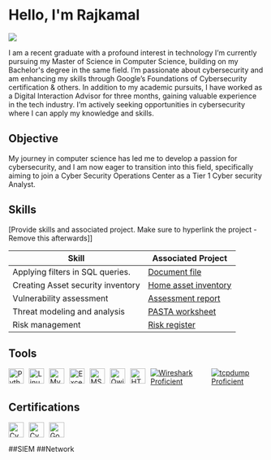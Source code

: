# Hello, I'm Rajkamal
<a href="https://www.linkedin.com/in/rajkamal-sahu-700616190?utm_source=share&utm_campaign=share_via&utm_content=profile&utm_medium=android_app"><img src="https://img.shields.io/badge/-LinkedIn-0072b1?&style=for-the-badge&logo=linkedin&logoColor=white" /></a>


I am a recent graduate with a profound interest in technology I’m currently pursuing my Master of Science in Computer Science, building on my Bachelor's degree in the same field. I’m passionate about cybersecurity and am enhancing my skills through Google’s Foundations of Cybersecurity certification & others.
In addition to my academic pursuits, I have worked as a Digital Interaction Advisor for three months, gaining valuable experience in the tech industry. I’m actively seeking opportunities in cybersecurity where I can apply my knowledge and skills.

## Objective
My journey in computer science has led me to develop a passion for cybersecurity, and I am now eager to transition into this field, specifically aiming to join a Cyber Security Operations Center as a Tier 1 Cyber security Analyst.

## Skills
[Provide skills and associated project. Make sure to hyperlink the project - Remove this afterwards]]

| Skill                                         | Associated Project         |
|------------------------------------------------|----------------------------|
| Applying filters in SQL queries.  | <a href="https://docs.google.com/document/d/1k3yY26zsgfmBbAWSC6LaGoIHqESXaXtAYRUZ3LlvE_8/edit?usp=drivesdk">Document file</a>|
| Creating Asset security inventory | <a href="https://docs.google.com/spreadsheets/d/1ZUDLW_B73A9cmMSgH9nleTHQzxbXfroW7omGeu5Y1jA/edit?usp=drivesdk">Home asset inventory</a>|
|Vulnerability assessment      | <a href="https://docs.google.com/document/d/1YYZDgj2F0f3P1BCZQykElVLMQiheC1rKn0PvwbRtKQw/edit?usp=drivesdk">Assessment report</a>|
| Threat modeling and analysis      | <a href="https://docs.google.com/document/d/1yDXtiJ16c8Ssa7n6ttIrBNoZEWmBRDUG8KgwZ2-CIjo/edit?usp=drivesdk">PASTA worksheet</a> |
| Risk management                  | <a href="https://docs.google.com/document/d/1Dmq7q-5xezoIHBQHxy0yysNpEpJbO2EzAt942pNGKgM/edit?usp=drivesdk">Risk register</a>|
## Tools
<div style="display: flex; gap: 10px;">
  <img src="https://img.shields.io/badge/Python-3776AB?style=for-the-badge&logo=python&logoColor=white" alt="Python Logo" height="30">
  <img src="https://img.shields.io/badge/Linux-FCC624?style=for-the-badge&logo=linux&logoColor=black" alt="Linux Logo" height="30">
  <img src="https://img.shields.io/badge/MySQL-4479A1?style=for-the-badge&logo=mysql&logoColor=white" alt="MySQL Logo" height="30">
  <img src="https://img.shields.io/badge/Microsoft_Excel-217346?style=for-the-badge&logo=microsoftexcel&logoColor=white" alt="Excel Logo" height="30">
  <img src="https://img.shields.io/badge/Microsoft_Word-2B579A?style=for-the-badge&logo=microsoftword&logoColor=white" alt="MS Word Logo" height="30">
  <img src="https://img.shields.io/badge/Qwiklabs-FF6F00?style=for-the-badge&logo=qwiklabs&logoColor=white" alt="Qwiklabs Logo" height="30">
  <img src="https://img.shields.io/badge/HTML5-E34F26?style=for-the-badge&logo=html5&logoColor=white" alt="HTML Logo" height="30">

  <a href="https://www.wireshark.org/">
  <img src="https://img.shields.io/badge/Wireshark-Proficient-blue?logo=wireshark&logoColor=white" alt="Wireshark Proficient">
</a>
<a href="https://www.tcpdump.org/">
  <img src="https://img.shields.io/badge/tcpdump-Proficient-orange?logo=tcpdump&logoColor=white" alt="tcpdump Proficient">
</a>
</div>


## Certifications
<div style="display: flex; gap: 10px;">
  <a href="https://drive.google.com/file/d/1CkMm22i6ptgAM6udte6zVVT2zwIKAD-X/view?usp=drivesdk" target="_blank">
    <img src="https://img.shields.io/badge/Cyber_Security_Associate-Reliance_Foundation-FF6F00?style=for-the-badge&logo=cybersecurity&logoColor=white" alt="Cyber Security Associate - Reliance Foundation" height="30">
  </a>
  
  <a href="https://drive.google.com/file/d/1CoVxOZm7wJHQQKCnHxKRDxVjhpAO5JPI/view?usp=drivesdk" target="_blank">
    <img src="https://img.shields.io/badge/Cybersecurity_Certificate-NSDC-0052CC?style=for-the-badge&logo=cybersecurity&logoColor=white" alt="Cybersecurity Certificate - NSDC" height="30">
  </a>
  
  <a href="YOUR_GOOGLE_CERTIFICATE_LINK" target="_blank">
    <img src="https://img.shields.io/badge/Cybersecurity_Professional-Google-4285F4?style=for-the-badge&logo=google&logoColor=white" alt="Google Cybersecurity Professional Certification" height="30">
  </a>
</div>

##SIEM
##Network

